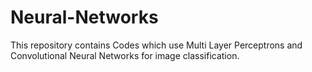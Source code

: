 # Neural-Networks
This repository contains Codes which use Multi Layer Perceptrons and Convolutional Neural Networks for image classification.
